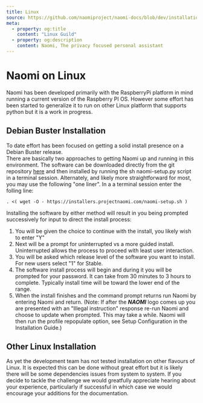 ```yaml
---
title: Linux
source: https://github.com/naomiproject/naomi-docs/blob/dev/installation/linux.md
meta:
  - property: og:title
    content: "Linux Guild"
  - property: og:description
    content: Naomi, The privacy focused personal assistant
---
```


# Naomi on Linux

Naomi has been developed primarily with the RaspberryPi platform in mind running a current version of the Raspberry PI OS. However some effort has been started to generalize it to run on other Linux platform that supports python but it is a work in progress.
## Debian Buster Installation
To date effort has been focused on getting a solid install presence on a Debian Buster release.  
There are basically two approaches to getting Naomi up and running in this environment. The software can be downloaded directly from the git repository [here](https://github.com/NaomiProject/Naomi) and then installed by running the sh naomi-setup.py script in a terminal session. Alternately, and likely more straightforward for most, you may use the following "one liner". In a a terminal session enter the folling line:
```shell
. <( wget -O - https://installers.projectnaomi.com/naomi-setup.sh )
```
Installing the software by either method will result in you being prompted successively for input to direct the install process:  
1. You will be given the choice to continue with the install, you likely wish to enter "Y"
2. Next will be a prompt for uninterrupted vs a more guided install. Uninterrupted allows the process to proceed with least user interaction.
3. You will be asked which release level of the software you want to install. For new users select "1" for Stable.
4. The software install process will begin and during it you will be prompted for your password. It can take from 30 minutes to 3 hours to complete. Typically install time will be toward the lower end of the range.
5. When the install finishes and the command prompt returns run Naomi by entering Naomi and return. (Note: If after the **_NAOMI_** logo comes up you are presented with an "Illegal instruction" response re-run Naomi and choose to update when prompted. This may take a while. Naomi will then run the profile repopulate option, see Setup Configuration in the Installation Guide.) 

## Other Linux Installation
As yet the development team has not tested installation on other flavours of Linux. It is expected this can be done without great effort but it is likely there will be some dependencies issues from system to system. If you decide to tackle the challenge we would greatfully appreciate hearing about your experience, particularly if successful in which case we would encourage your additions for the documentation.

<DocPreviousVersions/>
<EditPageLink/>
